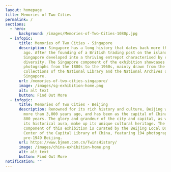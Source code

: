 ```yaml
---
layout: homepage
title: Memories of Two Cities
permalink: /
sections:
  - hero:
      background: /images/Memories-of-Two-Cities-1080p.jpg
  - infopic:
      title: Memories of Two Cities - Singapore
      description: Singapore has a long history that dates back more than 700 years
        ago. After the founding of a British trading post on the island in 1819,
        Singapore developed into a thriving entrepot characterised by cultural
        diversity. The Singapore component of the exhibition showcases 173
        photographs from the 1880s to the 1960s, mainly drawn from the
        collections of the National Library and the National Archives of
        Singapore.
      url: /memories-of-two-cities-singapore/
      image: /images/sg-exhibition-home.png
      alt: alt text
      button: Find Out More
  - infopic:
      title: Memories of Two Cities - Beijing
      description: Renowned for its rich history and culture, Beijing was established
        more than 3,000 years ago, and has been as the capital of China for over
        800 years. The glory and grandeur of the city and capital, as well as
        its historical aura, make up its unique cultural heritage. The Beijing
        component of this exhibition is curated by the Beijing Local Document
        Center of the Capital Library of China, featuring 194 photographs of
        pre-1949 Beijing.
      url: https://www.bjmem.com.cn/TwinsHistory/
      image: /images/china-exhibition-home.png
      alt: alt text
      button: Find Out More
notification: ""
---
```

